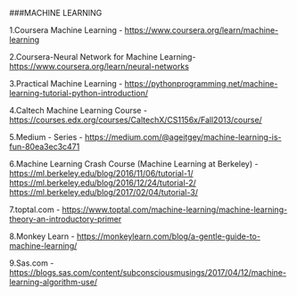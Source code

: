 ###MACHINE LEARNING

1.Coursera Machine Learning - https://www.coursera.org/learn/machine-learning

2.Coursera-Neural Network for Machine Learning-https://www.coursera.org/learn/neural-networks

3.Practical Machine Learning - https://pythonprogramming.net/machine-learning-tutorial-python-introduction/

4.Caltech Machine Learning Course - https://courses.edx.org/courses/CaltechX/CS1156x/Fall2013/course/

5.Medium - Series - https://medium.com/@ageitgey/machine-learning-is-fun-80ea3ec3c471

6.Machine Learning Crash Course (Machine Learning at Berkeley) - https://ml.berkeley.edu/blog/2016/11/06/tutorial-1/
                                                                 https://ml.berkeley.edu/blog/2016/12/24/tutorial-2/
                                                                 https://ml.berkeley.edu/blog/2017/02/04/tutorial-3/

7.toptal.com - https://www.toptal.com/machine-learning/machine-learning-theory-an-introductory-primer

8.Monkey Learn - https://monkeylearn.com/blog/a-gentle-guide-to-machine-learning/

9.Sas.com - https://blogs.sas.com/content/subconsciousmusings/2017/04/12/machine-learning-algorithm-use/








